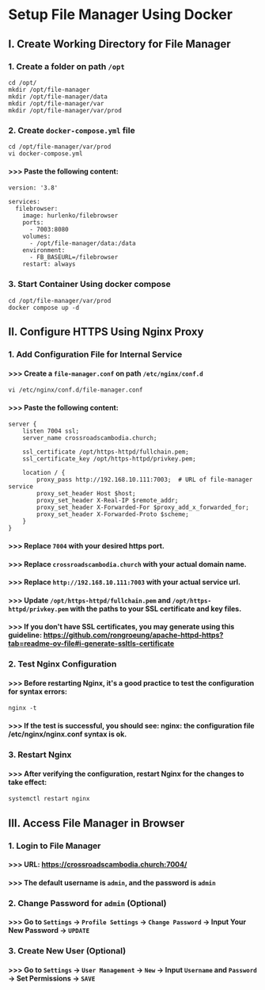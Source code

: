 # Setup File Manager Using Docker
## I. Create Working Directory for File Manager
### 1. Create a folder on path `/opt`
```
cd /opt/
mkdir /opt/file-manager
mkdir /opt/file-manager/data
mkdir /opt/file-manager/var
mkdir /opt/file-manager/var/prod
```

### 2. Create `docker-compose.yml` file
```
cd /opt/file-manager/var/prod
vi docker-compose.yml
```
#### >>> Paste the following content:
```
version: '3.8'

services:
  filebrowser:
    image: hurlenko/filebrowser
    ports:
      - 7003:8080
    volumes:
      - /opt/file-manager/data:/data
    environment:
      - FB_BASEURL=/filebrowser
    restart: always
```

### 3. Start Container Using docker compose
```
cd /opt/file-manager/var/prod
docker compose up -d
```

## II. Configure HTTPS Using Nginx Proxy

### 1. Add Configuration File for Internal Service
#### >>> Create a `file-manager.conf` on path `/etc/nginx/conf.d`
```
vi /etc/nginx/conf.d/file-manager.conf
```
#### >>> Paste the following content:
```
server {
    listen 7004 ssl;
    server_name crossroadscambodia.church;

    ssl_certificate /opt/https-httpd/fullchain.pem;
    ssl_certificate_key /opt/https-httpd/privkey.pem;

    location / {
        proxy_pass http://192.168.10.111:7003;  # URL of file-manager service
        proxy_set_header Host $host;
        proxy_set_header X-Real-IP $remote_addr;
        proxy_set_header X-Forwarded-For $proxy_add_x_forwarded_for;
        proxy_set_header X-Forwarded-Proto $scheme;
    }
}
```
#### >>> Replace `7004` with your desired https port.
#### >>> Replace `crossroadscambodia.church` with your actual domain name.
#### >>> Replace `http://192.168.10.111:7003` with your actual service url.
#### >>> Update `/opt/https-httpd/fullchain.pem` and `/opt/https-httpd/privkey.pem` with the paths to your SSL certificate and key files.
#### >>> If you don't have SSL certificates, you may generate using this guideline: https://github.com/rongroeung/apache-httpd-https?tab=readme-ov-file#i-generate-ssltls-certificate

### 2. Test Nginx Configuration
#### >>> Before restarting Nginx, it's a good practice to test the configuration for syntax errors:
```
nginx -t
```
#### >>> If the test is successful, you should see: nginx: the configuration file /etc/nginx/nginx.conf syntax is ok.

### 3. Restart Nginx
#### >>> After verifying the configuration, restart Nginx for the changes to take effect:
```
systemctl restart nginx
```

## III. Access File Manager in Browser
### 1. Login to File Manager
#### >>> URL: https://crossroadscambodia.church:7004/
#### >>> The default username is `admin`, and the password is `admin`

### 2. Change Password for `admin` (Optional)
#### >>> Go to `Settings` -> `Profile Settings` -> `Change Password` -> Input Your New Password -> `UPDATE`

### 3. Create New User (Optional)
#### >>> Go to `Settings` -> `User Management` -> `New` -> Input `Username` and `Password` -> Set Permissions -> `SAVE`
